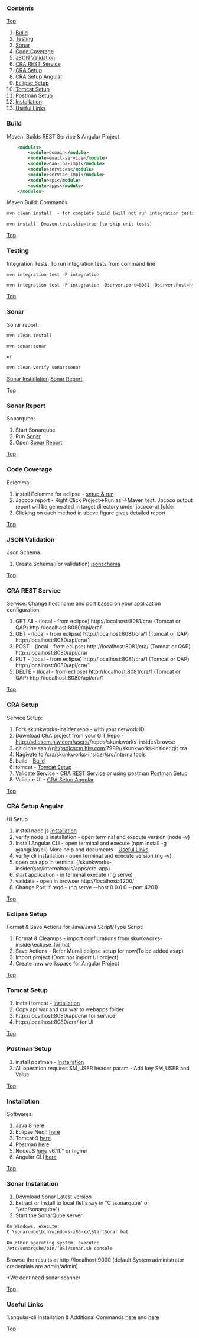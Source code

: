 ### Contents ###
[Top](#top)

1. [Build](#build)
1. [Testing](#testing)
1. [Sonar](#sonar)
1. [Code Coverage](#coverage)
1. [JSON Validation](#json-validation)
1. [CRA REST Service](#cra-rest-service)
1. [CRA Setup](#cra-setup)
1. [CRA Setup Angular](#cra-setup-angular)
1. [Eclipse Setup](#eclipse-setup)
1. [Tomcat Setup](#tomcat-setup)
1. [Postman Setup](#postman-setup)
1. [Installation](#installation)
1. [Useful Links](#useful-links)
### Build ###

Maven: Builds REST Service & Angular Project 
```xml
	<modules>
		<module>domain</module>
		<module>email-service</module>
		<module>dao-jpa-impl</module>
		<module>services</module>
		<module>service-impl</module>
		<module>api</module>
		<module>apps</module>
	</modules>
```

Maven Build: Commands
```xml
mvn clean install  - for complete build (will not run integration tests)

mvn install -Dmaven.test.skip=true (to skip unit tests)

```

[Top](#top)

### Testing ###

Integration Tests: To run integration tests from command line
```xml
mvn integration-test -P integration

mvn integration-test -P integration -Dserver.port=8081 -Dserver.host=http://localhost   - this command you can use if the host or port number is different from default.
```

[Top](#top)

### Sonar ###

Sonar report: 
```xml
mvn clean install 

mvn sonar:sonar 

or 

mvn clean verify sonar:sonar	
```
[Sonar Installation](#sonar-installation)  [Sonar Report](#sonar-report)

[Top](#top)

### Sonar Report ###

Sonarqube: 
1. Start Sonarqube 
1. Run [Sonar](#sonar)
1. Open <a href='http://localhost:9000/'>Sonar Report</a> 

[Top](#top)

### Code Coverage ###

Eclemma:
1. install Eclemma for eclipse - <a href ="http://www.eclemma.org/installation.html">setup & run</a>
2. Jacoco report - Right Click Project->Run as ->Maven test. Jacoco output report will be generated in target directory under jacoco-ut folder
3. Clicking on each method in above figure gives detailed report

[Top](#top)

### JSON Validation ###
Json Schema: 

1. Create Schema(For validation) <a href="https://jsonschema.net/#/editor">jsonschema</a>

[Top](#top)


### CRA REST Service ###
Service: Change host name and port based on your application configuration

1. GET All - (local - from eclipse) http://localhost:8081/cra/ (Tomcat or QAP) http://localhost:8080/api/cra/
1. GET - (local - from eclipse) http://localhost:8081/cra/1 (Tomcat or QAP) http://localhost:8080/api/cra/1 
1. POST - (local - from eclipse) http://localhost:8081/cra/ (Tomcat or QAP) http://localhost:8080/api/cra/   
1. PUT  - (local - from eclipse) http://localhost:8081/cra/1 (Tomcat or QAP) http://localhost:8080/api/cra/1 
1. DELTE - (local - from eclipse) http://localhost:8081/cra/1 (Tomcat or QAP) http://localhost:8080/api/cra/1 

[Top](#top)

### CRA Setup ###
Service Setup:
1. Fork skunkworks-insider repo - with your network ID
1. Download CRA project from your GIT Repo - http://sdlcscm.hiw.com/users/<network-id>/repos/skunkworks-insider/browse
1. git clone ssh://git@sdlcscm.hiw.com:7999/<network-id>/skunkworks-insider.git cra
1. Nagivate to /cra/skunkworks-insider/src/internaltools
1. build - [Build](#build)
1. tomcat - [Tomcat Setup](#tomcat-setup)
1. Validate Service - [CRA REST Service](#cra-rest-service) or using postman [Postman Setup](#postman-setup) 
1. Validate UI - [CRA Setup Angular](#cra-setup-angular)

[Top](#top)

### CRA Setup Angular ###
UI Setup

1. install node js [Installation](#installation)
1. verify node js installation - open terminal and execute version (node -v)
1. Install Angular CLI - open terminal and execute (npm install -g @angular/cli)  More help and documents - [Useful Links](#useful-links)
1. verfiy cli installation - open terminal and execute version (ng -v)
1. open cra app in terminal (/skunkworks-insider/src/internaltools/apps/cra-app)
1. start application - in terminal execute (ng serve)
1. validate - open in browser http://localhost:4200/
1. Change Port if reqd - (ng serve --host 0.0.0.0 --port 4201)


[Top](#top)


### Eclipse Setup ###
Format & Save Actions for Java/Java Script/Type Script: 

1. Format & Cleanups - import confiurations from skunkworks-insider\eclipse_format
1. Save Actions - Refer Murali eclipse setup for now(To be added asap)
1. Import project (Dont not import UI project)
1. Create new workspace for Angular Project 

[Top](#top)

### Tomcat Setup ###

1. Install tomcat - [Installation](#installation)
1. Copy api.war and cra.war to webapps folder 
1. http://localhost:8080/api/cra/  for service
1. http://localhost:8080/cra/ for UI

[Top](#top)


### Postman Setup ###
1. install postman - [Installation](#installation)
1. All operation requires SM_USER header param - Add key SM_USER and Value <NETWORK ID>

[Top](#top)


### Installation ###

Softwares:

1. Java 8 <a href="https://java.com/en/download/manual.jsp">here<a>
1. Eclipse Neon <a href="https://www.eclipse.org/downloads/packages/release/neon/3">here</a>
1. Tomcat 9 <a href="https://tomcat.apache.org/">here</a>
1. Postman <a href="https://www.getpostman.com/apps">here</a>
1. NodeJS <a href="https://nodejs.org/en/">here</a> v6.11.* or higher
1. Angular CLI <a href="https://cli.angular.io/">here</a>


[Top](#top)


### Sonar Installation ###

1. Download Sonar <a href="https://www.sonarqube.org/downloads/">Latest version</a>
1. Extract or Install to local (let's say in "C:\sonarqube" or "/etc/sonarqube")
1. Start the SonarQube server
```xml
On Windows, execute:
C:\sonarqube\bin\windows-x86-xx\StartSonar.bat
 
On other operating system, execute:
/etc/sonarqube/bin/[OS]/sonar.sh console
```
Browse the results at http://localhost:9000 (default System administrator credentials are admin/admin)

*We dont need sonar scanner

[Top](#top)

### Useful Links ###

1.angular-cli Installation & Additional Commands <a href="https://github.com/angular/angular-cli/wiki">here</a> and <a href="https://github.com/angular/angular-cli"> here</a>

[Top](#top)